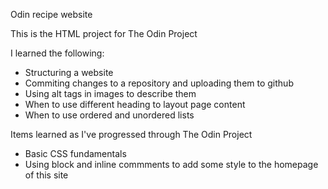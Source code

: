Odin recipe website

This is the HTML project for The Odin Project

I learned the following:

- Structuring a website
- Commiting changes to a repository and uploading them to github
- Using alt tags in images to describe them
- When to use different heading to layout page content
- When to use ordered and unordered lists

Items learned as I've progressed through The Odin Project

- Basic CSS fundamentals
- Using block and inline commments to add some style to the homepage of this site